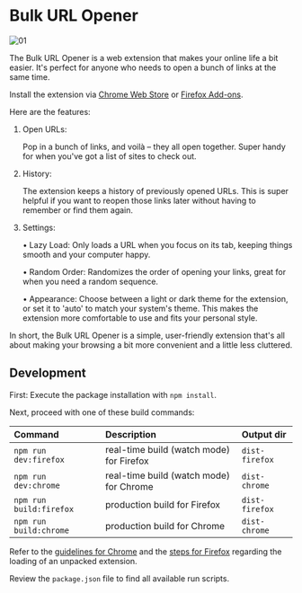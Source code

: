 # Bulk URL Opener

![01](https://github.com/dmtrbrl/bulk-url-opener/assets/7405155/2f6ab091-fdb5-437c-9fbb-bd10b0d12fa5)

The Bulk URL Opener is a web extension that makes your online life a bit easier. It's perfect for anyone who needs to open a bunch of links at the same time.

Install the extension via [Chrome Web Store](https://chromewebstore.google.com/detail/jclbjhflehefkfnibjdigljoaggchhcd) or [Firefox Add-ons](https://addons.mozilla.org/en-US/firefox/addon/buo/).

Here are the features:

1. Open URLs:

   Pop in a bunch of links, and voilà – they all open together. Super handy for when you've got a list of sites to check out.

3. History:

   The extension keeps a history of previously opened URLs. This is super helpful if you want to reopen those links later without having to remember or find them again.

5. Settings:
   
   • Lazy Load: Only loads a URL when you focus on its tab, keeping things smooth and your computer happy.
   
   • Random Order: Randomizes the order of opening your links, great for when you need a random sequence.

   • Appearance: Choose between a light or dark theme for the extension, or set it to 'auto' to match your system's theme. This makes the extension more comfortable to use and fits your personal style.

In short, the Bulk URL Opener is a simple, user-friendly extension that's all about making your browsing a bit more convenient and a little less cluttered.

## Development

First: Execute the package installation with `npm install`.

Next, proceed with one of these build commands:

| Command                   | Description                         | Output dir                      |
|:--------------------------|:------------------------------------|:--------------------------------|
| `npm run dev:firefox`     | real-time build (watch mode) for Firefox | `dist-firefox`             |
| `npm run dev:chrome`      | real-time build (watch mode) for Chrome  | `dist-chrome`              |
| `npm run build:firefox`   | production build for Firefox        | `dist-firefox`                  |
| `npm run build:chrome`    | production build for Chrome         | `dist-chrome`                   |

Refer to the [guidelines for Chrome](https://developer.chrome.com/docs/extensions/get-started/tutorial/hello-world#load-unpacked) and the [steps for Firefox](https://extensionworkshop.com/documentation/develop/temporary-installation-in-firefox/) regarding the loading of an unpacked extension.

Review the `package.json` file to find all available run scripts.


